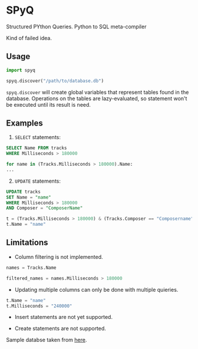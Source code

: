 # SPyQ

Structured PYthon Queries.
Python to SQL meta-compiler

Kind of failed idea.

## Usage

```python
import spyq

spyq.discover("/path/to/database.db")
```

`spyq.discover` will create global variables that represent tables found in the database.
Operations on the tables are lazy-evaluated, so statement won't be executed until its result is need. 

## Examples

1. `SELECT` statements:

```sql
SELECT Name FROM tracks
WHERE Milliseconds > 180000
```

```python
for name in (Tracks.Milliseconds > 180000).Name:
...
```

2. `UPDATE` statements:

```sql
UPDATE tracks
SET Name = "name"
WHERE Milliseconds > 180000
AND Composer = "ComposerName"
```

```python
t = (Tracks.Milliseconds > 180000) & (Tracks.Composer == "Composername")
t.Name = "name"
```

## Limitations

- Column filtering is not implemented.

```python
names = Tracks.Name

filtered_names = names.Milliseconds > 180000
```

- Updating multiple columns can only be done with multiple quieries.

```python
t.Name = "name"
t.Milliseconds = "240000"
```

- Insert statements are not yet supported.

- Create statements are not supported.

Sample databse taken from [here](https://www.sqlitetutorial.net/sqlite-sample-database/).
